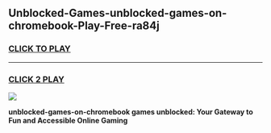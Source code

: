 
## Unblocked-Games-unblocked-games-on-chromebook-Play-Free-ra84j
<h3>
<a href="https://premium76.site?title=unblocked-games-on-chromebook&ref=10A">CLICK TO PLAY</a></h3>
<hr>

<h3>
<a href="https://premium76.site?title=unblocked-games-on-chromebook&ref=10A">CLICK 2 PLAY</a>
  
</h3>

<a href="https://premium76.site?title=unblocked-games-on-chromebook&ref=10A"><img src="https://clearcache.store/games.png"></a>


**unblocked-games-on-chromebook games unblocked: Your Gateway to Fun and Accessible Online Gaming**
